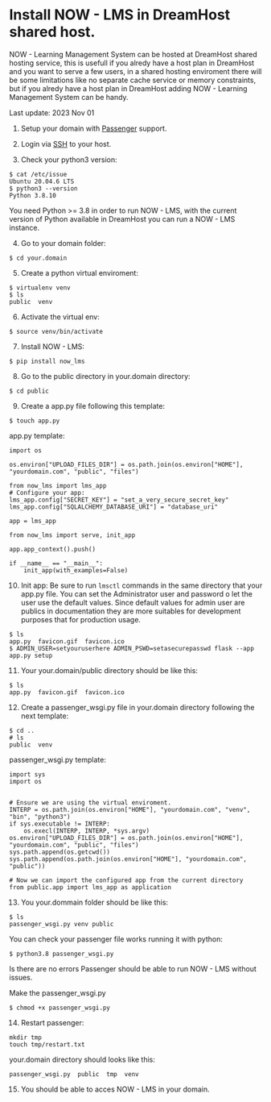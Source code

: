 # Install NOW - LMS in DreamHost shared host.

NOW - Learning Management System can be hosted at DreamHost shared hosting service, this is usefull if you alredy
have a host plan in DreamHost and you want to serve a few users, in a shared hosting enviroment there will be some
limitations like no separate cache service or memory constraints, but if you alredy have a host plan in DreamHost
adding NOW - Learning Management System  can be handy.

Last update: 2023 Nov 01

1. Setup your domain with [Passenger](https://help.dreamhost.com/hc/en-us/articles/215769578-Passenger-overview) support.

2. Login via [SSH](https://help.dreamhost.com/hc/en-us/articles/216041267) to your host.

3. Check your python3 version:

```
$ cat /etc/issue
Ubuntu 20.04.6 LTS
$ python3 --version
Python 3.8.10

```
You need Python >= 3.8 in order to run NOW - LMS, with the current version of Python available in DreamHost you can run a NOW - LMS instance.

4. Go to your domain folder:

```
$ cd your.domain
```

5. Create a python virtual enviroment:

```
$ virtualenv venv
$ ls
public  venv 
```

6. Activate the virtual env:

```
$ source venv/bin/activate
```

7. Install NOW - LMS:

```
$ pip install now_lms
```

8. Go to the public directory in your.domain directory:

```
$ cd public
```

9. Create a app.py file following this template:

```
$ touch app.py
```

app.py template:
```
import os

os.environ["UPLOAD_FILES_DIR"] = os.path.join(os.environ["HOME"], "yourdomain.com", "public", "files")

from now_lms import lms_app
# Configure your app:
lms_app.config["SECRET_KEY"] = "set_a_very_secure_secret_key"
lms_app.config["SQLALCHEMY_DATABASE_URI"] = "database_uri"

app = lms_app

from now_lms import serve, init_app

app.app_context().push()

if __name__ == "__main__":
    init_app(with_examples=False)
```

10. Init app:
Be sure to run ```lmsctl``` commands in the same directory that your app.py file.
You can set the Administrator user and password o let the user use the default values.
Since default values for admin user are publics in documentation they are more suitables
for development purposes that for production usage.

```
$ ls
app.py  favicon.gif  favicon.ico
$ ADMIN_USER=setyouruserhere ADMIN_PSWD=setasecurepasswd flask --app app.py setup
```

11. Your your.domain/public directory should be like this:

```
$ ls
app.py  favicon.gif  favicon.ico
```

12. Create a passenger_wsgi.py file in your.domain directory following the next template:

```
$ cd ..
# ls
public  venv
```

passenger_wsgi.py template:
```
import sys
import os


# Ensure we are using the virtual enviroment.
INTERP = os.path.join(os.environ["HOME"], "yourdomain.com", "venv", "bin", "python3")
if sys.executable != INTERP:
    os.execl(INTERP, INTERP, *sys.argv)
os.environ["UPLOAD_FILES_DIR"] = os.path.join(os.environ["HOME"], "yourdomain.com", "public", "files")
sys.path.append(os.getcwd())
sys.path.append(os.path.join(os.environ["HOME"], "yourdomain.com", "public"))

# Now we can import the configured app from the current directory
from public.app import lms_app as application
```

13. You your.dommain folder should be like this:

```
$ ls
passenger_wsgi.py venv public
```

You can check your passenger file works running it with python:

```
$ python3.8 passenger_wsgi.py
```

Is there are no errors Passenger should be able to run NOW - LMS without issues.

Make the passenger_wsgi.py

```
$ chmod +x passenger_wsgi.py
```

14. Restart passenger:

```
mkdir tmp
touch tmp/restart.txt
```

your.domain directory should looks like this:

```
passenger_wsgi.py  public  tmp  venv
```

15. You should be able to acces NOW - LMS in your domain.
